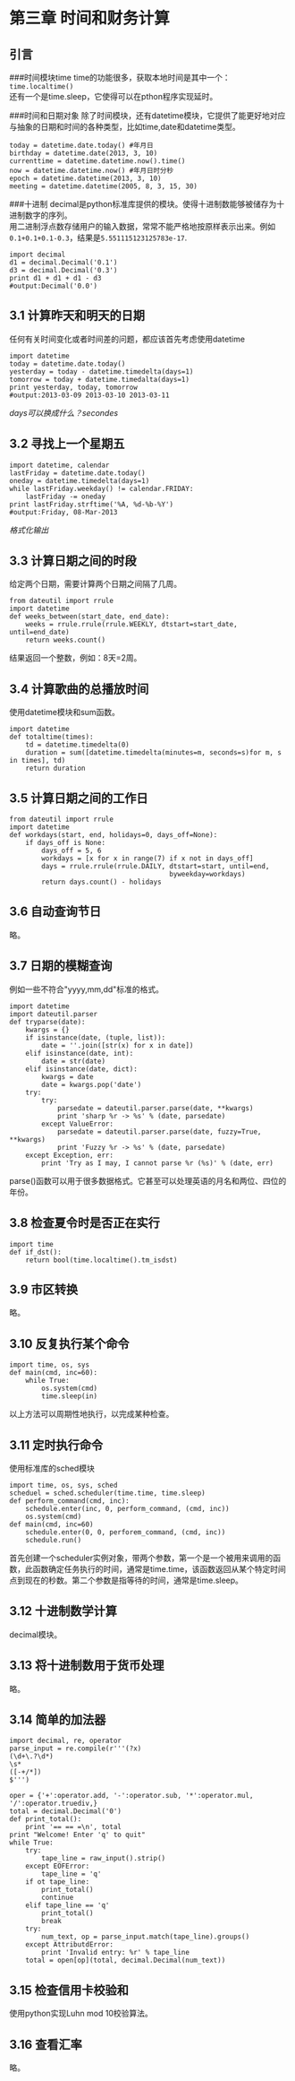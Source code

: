第三章 时间和财务计算
=====================
引言
-----
###时间模块time
time的功能很多，获取本地时间是其中一个：`time.localtime()`  
还有一个是time.sleep，它使得可以在pthon程序实现延时。  

###时间和日期对象
除了时间模块，还有datetime模块，它提供了能更好地对应与抽象的日期和时间的各种类型，比如time,date和datetime类型。

    today = datetime.date.today() #年月日
    birthday = datetime.date(2013, 3, 10)
    currenttime = datetime.datetime.now().time()
    now = datetime.datetime.now() #年月日时分秒
    epoch = datetime.datetime(2013, 3, 10)
    meeting = datetime.datetime(2005, 8, 3, 15, 30)

###十进制
decimal是python标准库提供的模块。使得十进制数能够被储存为十进制数字的序列。  
用二进制浮点数存储用户的输入数据，常常不能严格地按原样表示出来。例如`0.1+0.1+0.1-0.3`，结果是`5.551115123125783e-17`.  

    import decimal
    d1 = decimal.Decimal('0.1')
    d3 = decimal.Decimal('0.3')
    print d1 + d1 + d1 - d3
    #output:Decimal('0.0')

3.1 计算昨天和明天的日期
------------------------
任何有关时间变化或者时间差的问题，都应该首先考虑使用datetime

    import datetime
    today = datetime.date.today()
    yesterday = today - datetime.timedelta(days=1)
    tomorrow = today + datetime.timedalta(days=1)
    print yesterday, today, tomorrow
    #output:2013-03-09 2013-03-10 2013-03-11 

*days可以换成什么？secondes*

3.2 寻找上一个星期五
--------------------

    import datetime, calendar
    lastFriday = datetime.date.today()
    oneday = datetime.timedelta(days=1)
    while lastFriday.weekday() != calendar.FRIDAY:
        lastFriday -= oneday
    print lastFriday.strftime('%A, %d-%b-%Y')
    #output:Friday, 08-Mar-2013

*格式化输出*

3.3 计算日期之间的时段
-----------------------
给定两个日期，需要计算两个日期之间隔了几周。

    from dateutil import rrule
    import datetime
    def weeks_between(start_date, end_date):
        weeks = rrule.rrule(rrule.WEEKLY, dtstart=start_date, until=end_date)
        return weeks.count()

结果返回一个整数，例如：8天=2周。

3.4 计算歌曲的总播放时间
------------------------
使用datetime模块和sum函数。

    import datetime
    def totaltime(times):
        td = datetime.timedelta(0)
        duration = sum([datetime.timedelta(minutes=m, seconds=s)for m, s in times], td)
        return duration

3.5 计算日期之间的工作日
-------------------------

    from dateutil import rrule
    import datetime
    def workdays(start, end, holidays=0, days_off=None):
        if days_off is None:
            days_off = 5, 6
            workdays = [x for x in range(7) if x not in days_off]
            days = rrule.rrule(rrule.DAILY, dtstart=start, until=end, 
                                            byweekday=workdays)
            return days.count() - holidays

3.6 自动查询节日
---------------
略。

3.7 日期的模糊查询
------------------
例如一些不符合"yyyy,mm,dd"标准的格式。

    import datetime
    import dateutil.parser
    def tryparse(date):
        kwargs = {}
        if isinstance(date, (tuple, list)):
            date = ''.join([str(x) for x in date])
        elif isinstance(date, int):
            date = str(date)
        elif isinstance(date, dict):
            kwargs = date
            date = kwargs.pop('date')
        try:
            try:
                parsedate = dateutil.parser.parse(date, **kwargs)
                print 'sharp %r -> %s' % (date, parsedate)
            except ValueError:
                parsedate = dateutil.parser.parse(date, fuzzy=True, **kwargs)
                print 'Fuzzy %r -> %s' % (date, parsedate)
        except Exception, err:
            print 'Try as I may, I cannot parse %r (%s)' % (date, err)

parse()函数可以用于很多数据格式。它甚至可以处理英语的月名和两位、四位的年份。

3.8 检查夏令时是否正在实行
-------------------------

    import time
    def if_dst():
        return bool(time.localtime().tm_isdst)

3.9 市区转换
-------------
略。

3.10 反复执行某个命令
---------------------
    
    import time, os, sys
    def main(cmd, inc=60):
        while True:
            os.system(cmd)
            time.sleep(in)

以上方法可以周期性地执行，以完成某种检查。

3.11 定时执行命令
-----------------
使用标准库的sched模块

    import time, os, sys, sched
    scheduel = sched.scheduler(time.time, time.sleep)
    def perform_command(cmd, inc):
        schedule.enter(inc, 0, perform_command, (cmd, inc))
        os.system(cmd)
    def main(cmd, inc=60)
        schedule.enter(0, 0, perforem_command, (cmd, inc))
        schedule.run()

首先创建一个scheduler实例对象，带两个参数，第一个是一个被用来调用的函数，此函数确定任务执行的时间，通常是time.time，该函数返回从某个特定时间点到现在的秒数。第二个参数是指等待的时间，通常是time.sleep。

3.12 十进制数学计算
-------------------
decimal模块。

3.13 将十进制数用于货币处理
---------------------------
略。

3.14 简单的加法器
-----------------

    import decimal, re, operator
    parse_input = re.compile(r'''(?x)
    (\d+\.?\d*)
    \s*
    ([-+/*])
    $''')
    
    oper = {'+':operator.add, '-':operator.sub, '*':operator.mul, '/':operator.truediv,}
    total = decimal.Decimal('0')
    def print_total():
        print '== == =\n', total
    print "Welcome! Enter 'q' to quit"
    while True:
        try:
            tape_line = raw_input().strip()
        except EOFError:
            tape_line = 'q'
        if ot tape_line:
            print_total()
            continue
        elif tape_line == 'q'
            print_total()
            break
        try:
            num_text, op = parse_input.match(tape_line).groups()
        except AttributdError:
            print 'Invalid entry: %r' % tape_line
        total = open[op](total, decimal.Decimal(num_text))

3.15 检查信用卡校验和
---------------------
使用python实现Luhn mod 10校验算法。

3.16 查看汇率
-------------
略。
